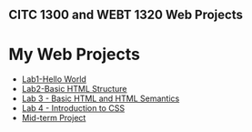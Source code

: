 ## CITC 1300 and WEBT 1320 Web Projects

<h1>My Web Projects</h1>

<ul>
    <li><a href="Lab 1/Index.html" target="_blank">Lab1-Hello World</a></li>
    <li><a href="Lab 2/Index.html" target="_blank">Lab2-Basic HTML Structure</a></li>
  <li><a href="Lab 3/index.html" target="_blank">Lab 3 - Basic HTML and HTML Semantics</a></li>
    <li><a href="Lab 4/index.html" target="_blank">Lab 4 - Introduction to CSS</a></li>
    <li><a href="Midterm/index.html" target="_blank">Mid-term Project</a></li>

</ul>


